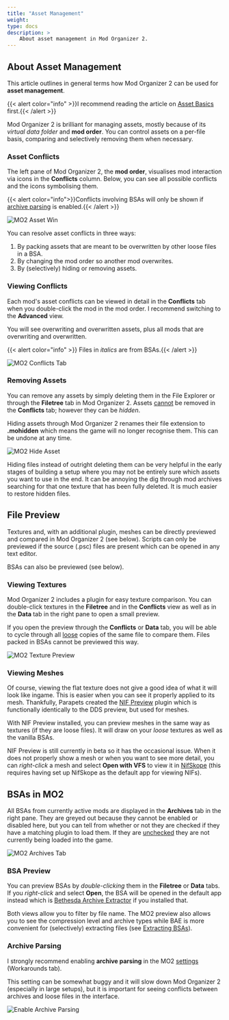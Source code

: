```yaml
---
title: "Asset Management"
weight:
type: docs
description: >
    About asset management in Mod Organizer 2.
---
```


## About Asset Management
 
This article outlines in general terms how Mod Organizer 2 can be used for **asset management**.
 
{{< alert color="info" >}}I recommend reading the article on [Asset Basics](/bg/knowledge-base/asset-basics/) first.{{< /alert >}}
 
Mod Organizer 2 is brilliant for managing assets, mostly because of its *virtual data folder* and **mod order**. You can control assets on a per-file basis, comparing and selectively removing them when necessary.

### Asset Conflicts
  
The left pane of Mod Organizer 2, the **mod order**, visualises mod interaction via icons in the **Conflicts** column. Below, you can see all possible conflicts and the icons symbolising them.

{{< alert color="info">}}Conflicts involving BSAs will only be shown if [archive parsing](/bg/knowledge-base/asset-management/#archive-parsing) is enabled.{{< /alert >}}

![MO2 Asset Win](/Pictures/bg/knowledge-base/asset-management/mo2-conflicts-all.png)

You can resolve asset conflicts in three ways:

1. By packing assets that are meant to be overwritten by other loose files in a BSA.
2. By changing the mod order so another mod overwrites.
3. By (selectively) hiding or removing assets.

### Viewing Conflicts

Each mod's asset conflicts can be viewed in detail in the **Conflicts** tab when you double-click the mod in the mod order. I recommend switching to the **Advanced** view.

You will see overwriting and overwritten assets, plus all mods that are overwriting and overwritten.

{{< alert color="info" >}} Files in *italics* are from BSAs.{{< /alert >}}

![MO2 Conflicts Tab](/Pictures/bg/knowledge-base/asset-management/mo2-conflicts-tab.png)

### Removing Assets

You can remove any assets by simply deleting them in the File Explorer or through the **Filetree** tab in Mod Organizer 2. Assets <u>cannot</u> be removed in the **Conflicts** tab; however they can be *hidden*.

Hiding assets through Mod Organizer 2 renames their file extension to **.mohidden** which means the game will no longer recognise them. This can be undone at any time.

![MO2 Hide Asset](/Pictures/bg/knowledge-base/asset-management/mo2-hide-asset.png)

Hiding files instead of outright deleting them can be very helpful in the early stages of building a setup where you may not be entirely sure which assets you want to use in the end. It can be annoying the dig through mod archives searching for that one texture that has been fully deleted. It is much easier to restore hidden files.

## File Preview

Textures and, with an additional plugin, meshes can be directly previewed and compared in Mod Organizer 2 (see below). Scripts can only be previewed if the source (.psc) files are present which can be opened in any text editor.

BSAs can also be previewed (see below).

### Viewing Textures

Mod Organizer 2 includes a plugin for easy texture comparison. You can double-click textures in the **Filetree** and in the **Conflicts** view as well as in the **Data** tab in the right pane to open a small preview.

If you open the preview through the **Conflicts** or **Data** tab, you will be able to cycle through all <u>loose</u> copies of the same file to compare them. Files packed in BSAs cannot be previewed this way.

![MO2 Texture Preview](/Pictures/bg/knowledge-base/asset-management/texture-preview.png)

### Viewing Meshes

Of course, viewing the flat texture does not give a good idea of what it will look like ingame. This is easier when you can see it properly applied to its mesh. Thankfully, Parapets created the [NIF Preview](/bg/tool-setup/nif-preview/) plugin which is functionally identically to the DDS preview, but used for meshes.

With NIF Preview installed, you can preview meshes in the same way as textures (if they are loose files). It will draw on your *loose* textures as well as the vanilla BSAs.

NIF Preview is still currently in beta so it has the occasional issue. When it does not properly show a mesh or when you want to see more detail, you can *right-click* a mesh and select **Open with VFS** to view it in [NifSkope](/bg/tool-setup/nifskope/) (this requires having set up NifSkope as the default app for viewing NIFs).
 
## BSAs in MO2

All BSAs from currently active mods are displayed in the **Archives** tab in the right pane. They are greyed out because they cannot be enabled or disabled here, but you can tell from whether or not they are checked if they have a matching plugin to load them. If they are <u>unchecked</u> they are not currently being loaded into the game.

![MO2 Archives Tab](/Pictures/bg/knowledge-base/asset-management/mo2-archives-tab.png)

### BSA Preview

You can preview BSAs by *double-clicking* them in the **Filetree** or **Data** tabs. If you *right-click* and select **Open**, the BSA will be opened in the default app instead which is [Bethesda Archive Extractor](/bg/tool-setup/bae/) if you installed that.

Both views allow you to filter by file name. The MO2 preview also allows you to see the compression level and archive types while BAE is more convenient for (selectively) extracting files (see [Extracting BSAs](/bg/additional-modules/extracting-bsas/)).

### Archive Parsing
  
I strongly recommend enabling **archive parsing** in the MO2 [settings](/Pictures/bg/tool-setup/mo2/mo2-open-settings.png) (Workarounds tab).

This setting can be somewhat buggy and it will slow down Mod Organizer 2 (especially in large setups), but it is important for seeing conflicts between archives and loose files in the interface.

![Enable Archive Parsing](/Pictures/bg/mo2-archive-parsing.png)